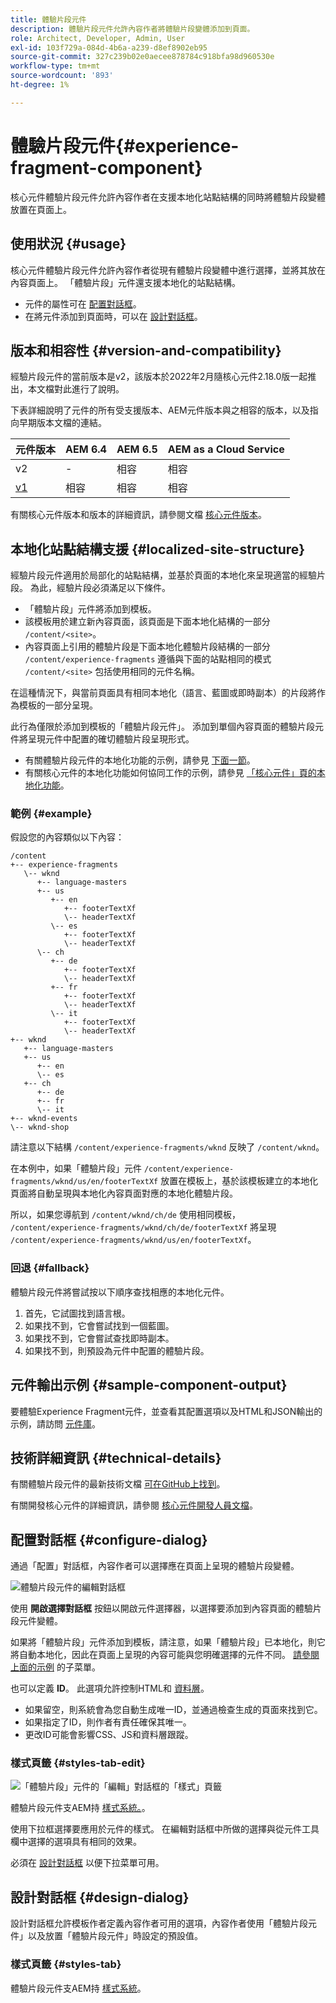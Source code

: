 ```yaml
---
title: 體驗片段元件
description: 體驗片段元件允許內容作者將體驗片段變體添加到頁面。
role: Architect, Developer, Admin, User
exl-id: 103f729a-084d-4b6a-a239-d8ef8902eb95
source-git-commit: 327c239b02e0aecee878784c918bfa98d960530e
workflow-type: tm+mt
source-wordcount: '893'
ht-degree: 1%

---
```


# 體驗片段元件{#experience-fragment-component}

核心元件體驗片段元件允許內容作者在支援本地化站點結構的同時將體驗片段變體放置在頁面上。

## 使用狀況 {#usage}

核心元件體驗片段元件允許內容作者從現有體驗片段變體中進行選擇，並將其放在內容頁面上。 「體驗片段」元件還支援本地化的站點結構。

* 元件的屬性可在 [配置對話框](#configure-dialog)。
* 在將元件添加到頁面時，可以在 [設計對話框](#design-dialog)。

## 版本和相容性 {#version-and-compatibility}

經驗片段元件的當前版本是v2，該版本於2022年2月隨核心元件2.18.0版一起推出，本文檔對此進行了說明。

下表詳細說明了元件的所有受支援版本、AEM元件版本與之相容的版本，以及指向早期版本文檔的連結。

| 元件版本 | AEM 6.4 | AEM 6.5 | AEM as a Cloud Service  |
|--- |--- |---|---|
| v2 | - | 相容 | 相容 |
| [v1](v1/experience-fragment.md) | 相容 | 相容 | 相容 |

有關核心元件版本和版本的詳細資訊，請參閱文檔 [核心元件版本](/help/versions.md)。

## 本地化站點結構支援 {#localized-site-structure}

經驗片段元件適用於局部化的站點結構，並基於頁面的本地化來呈現適當的經驗片段。 為此，經驗片段必須滿足以下條件。

* 「體驗片段」元件將添加到模板。
* 該模板用於建立新內容頁面，該頁面是下面本地化結構的一部分 `/content/<site>`。
* 內容頁面上引用的體驗片段是下面本地化體驗片段結構的一部分 `/content/experience-fragments` 遵循與下面的站點相同的模式 `/content/<site>` 包括使用相同的元件名稱。

在這種情況下，與當前頁面具有相同本地化（語言、藍圖或即時副本）的片段將作為模板的一部分呈現。

此行為僅限於添加到模板的「體驗片段元件」。 添加到單個內容頁面的體驗片段元件將呈現元件中配置的確切體驗片段呈現形式。

* 有關體驗片段元件的本地化功能的示例，請參見 [下面一節](#example)。
* 有關核心元件的本地化功能如何協同工作的示例，請參見 [「核心元件」頁的本地化功能](/help/get-started/localization.md)。

### 範例 {#example}

假設您的內容類似以下內容：

```
/content
+-- experience-fragments
   \-- wknd
      +-- language-masters
      +-- us
         +-- en
            +-- footerTextXf
            \-- headerTextXf
         \-- es
            +-- footerTextXf
            \-- headerTextXf
      \-- ch
         +-- de
            +-- footerTextXf
            \-- headerTextXf
         +-- fr
            +-- footerTextXf
            \-- headerTextXf
         \-- it
            +-- footerTextXf
            \-- headerTextXf
+-- wknd
   +-- language-masters
   +-- us
      +-- en
      \-- es
   +-- ch
      +-- de
      +-- fr
      \-- it
+-- wknd-events
\-- wknd-shop
```

請注意以下結構 `/content/experience-fragments/wknd` 反映了 `/content/wknd`。

在本例中，如果「體驗片段」元件 `/content/experience-fragments/wknd/us/en/footerTextXf` 放置在模板上，基於該模板建立的本地化頁面將自動呈現與本地化內容頁面對應的本地化體驗片段。

所以，如果您導航到 `/content/wknd/ch/de` 使用相同模板， `/content/experience-fragments/wknd/ch/de/footerTextXf` 將呈現 `/content/experience-fragments/wknd/us/en/footerTextXf`。

### 回退 {#fallback}

體驗片段元件將嘗試按以下順序查找相應的本地化元件。

1. 首先，它試圖找到語言根。
1. 如果找不到，它會嘗試找到一個藍圖。
1. 如果找不到，它會嘗試查找即時副本。
1. 如果找不到，則預設為元件中配置的體驗片段。

## 元件輸出示例 {#sample-component-output}

要體驗Experience Fragment元件，並查看其配置選項以及HTML和JSON輸出的示例，請訪問 [元件庫](https://adobe.com/go/aem_cmp_library_xf)。

## 技術詳細資訊 {#technical-details}

有關體驗片段元件的最新技術文檔 [可在GitHub上找到](https://adobe.com/go/aem_cmp_tech_xf_v2)。

有關開發核心元件的詳細資訊，請參閱 [核心元件開發人員文檔](/help/developing/overview.md)。

## 配置對話框 {#configure-dialog}

通過「配置」對話框，內容作者可以選擇應在頁面上呈現的體驗片段變體。

![體驗片段元件的編輯對話框](/help/assets/experience-fragment-edit.png)

使用 **開啟選擇對話框** 按鈕以開啟元件選擇器，以選擇要添加到內容頁面的體驗片段元件變體。

如果將「體驗片段」元件添加到模板，請注意，如果「體驗片段」已本地化，則它將自動本地化，因此在頁面上呈現的內容可能與您明確選擇的元件不同。 [請參閱上面的示例](#example) 的子菜單。

也可以定義 **ID**。 此選項允許控制HTML和 [資料層](/help/developing/data-layer/overview.md)。

* 如果留空，則系統會為您自動生成唯一ID，並通過檢查生成的頁面來找到它。
* 如果指定了ID，則作者有責任確保其唯一。
* 更改ID可能會影響CSS、JS和資料層跟蹤。

### 樣式頁籤 {#styles-tab-edit}

![「體驗片段」元件的「編輯」對話框的「樣式」頁籤](/help/assets/experience-fragment-edit-styles.png)

體驗片段元件支AEM持 [樣式系統。](/help/get-started/authoring.md#component-styling)。

使用下拉框選擇要應用於元件的樣式。 在編輯對話框中所做的選擇與從元件工具欄中選擇的選項具有相同的效果。

必須在 [設計對話框](#design-dialog) 以便下拉菜單可用。

## 設計對話框 {#design-dialog}

設計對話框允許模板作者定義內容作者可用的選項，內容作者使用「體驗片段元件」以及放置「體驗片段元件」時設定的預設值。

### 樣式頁籤 {#styles-tab}

體驗片段元件支AEM持 [樣式系統](/help/get-started/authoring.md#component-styling)。
